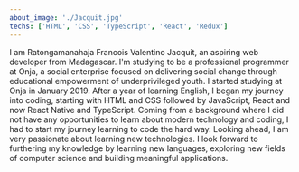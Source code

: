 ```yaml
---
about_image: './Jacquit.jpg'
techs: ['HTML', 'CSS', 'TypeScript', 'React', 'Redux']
---
```


I am Ratongamanahaja Francois Valentino Jacquit, an aspiring web developer from Madagascar. I'm studying to be a professional programmer at Onja, a social enterprise focused on delivering social change through educational empowerment of underprivileged youth. I started studying at Onja in January 2019. After a year of learning English, I began my journey into coding, starting with HTML and CSS followed by JavaScript, React and now React Native and TypeScript. Coming from a background where I did not have any opportunities to learn about modern technology and coding, I had to start my journey learning to code the hard way. Looking ahead, I am very passionate about learning new technologies. I look forward to furthering my knowledge by learning new languages, exploring new fields of computer science and building meaningful applications.
